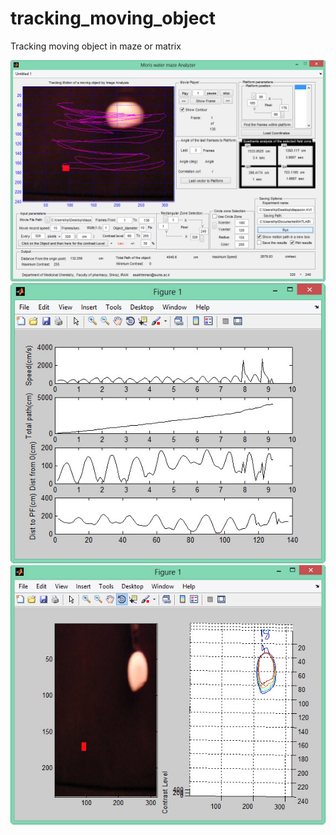 # tracking_moving_object
Tracking moving object in maze or matrix

<img src="https://github.com/amir1715/tracking_moving_object/blob/main/Fig1.jpg" width="800">

<img src="https://github.com/amir1715/tracking_moving_object/blob/main/Fig2.jpg" width="800">


<img src="https://github.com/amir1715/tracking_moving_object/blob/main/Fig3.jpg" width="800">
